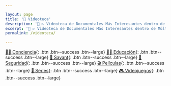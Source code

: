 ```yaml
---

layout: page
title: '🎥 Videoteca'
description: '🎦 ▷ Videoteca de Documentales Más Interesantes dentro de Múltiples Temáticas que Puedes Encontrar en Internet.'
excerpt: '🎦 ▷ Videoteca de Documentales Más Interesantes dentro de Múltiples Temáticas que Puedes Encontrar en Internet.'
permalink: /videoteca/

---
```


[👨‍👧 Conciencia](/categoria/#v%C3%ADdeo-conciencia-ciudadana "Documentales relacionados con el pensamiento y la conciencia de remordimiento de la Sociedad Actual"){: .btn .btn--success .btn--large} [👩‍🏫 Educación](/categoria/#v%C3%ADdeo-educaci%C3%B3n "Documentales relacionados con la educación y los nuevos pensamientos de paradigmas y metodologías alternativas"){: .btn .btn--success .btn--large} [🧠 Savant](/categoria/#v%C3%ADdeo-savant "Documentales relacionados con cerebros superdotados a pesar de sus deficiencias mentales"){: .btn .btn--success .btn--large} [🔐 Seguridad](/categoria/#v%C3%ADdeo-seguridad-inform%C3%A1tica "Documentales de Seguridad Informática"){: .btn .btn--success .btn--large} [🎬 Películas](/categoria/#v%C3%ADdeo-pel%C3%ADculas "Trailers y Extractos de las Películas Nuevas y Antiguas Más Impresionantes que Conozco o He Visto"){: .btn .btn--success .btn--large}
 [🎥 Series](/categoria/#vídeo-series "Trailers y Extractos de las Series Nuevas y Antiguas Más Impresionantes que Conozco o He Visto"){: .btn .btn--success .btn--large} [🎮 Videojuegos](/categoria/#vídeo-videojuegos "Trailers y Extractos de los Videojuegos Nuevas Más Impresionantes y Esperados del 2019"){: .btn .btn--success .btn--large}